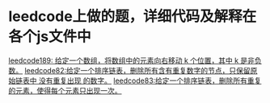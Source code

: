 # leedcode上做的题，详细代码及解释在各个js文件中


[leedcode189: 给定一个数组，将数组中的元素向右移动 k 个位置，其中 k 是非负数。][1]
[leedcode82:给定一个排序链表，删除所有含有重复数字的节点，只保留原始链表中 没有重复出现 的数字。][2]
[leedcode83:给定一个排序链表，删除所有重复的元素，使得每个元素只出现一次。][2]


  [1]: ./10.16.js
  [2]: ./10.18.js